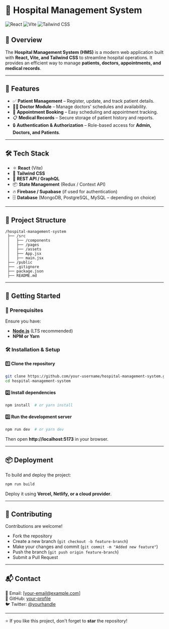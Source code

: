 # 🏥 Hospital Management System

![React](https://img.shields.io/badge/React-20232A?style=for-the-badge&logo=react&logoColor=61DAFB) ![Vite](https://img.shields.io/badge/Vite-646CFF?style=for-the-badge&logo=vite&logoColor=white) ![Tailwind CSS](https://img.shields.io/badge/Tailwind_CSS-38B2AC?style=for-the-badge&logo=tailwind-css&logoColor=white)

## 📖 Overview
The **Hospital Management System (HMS)** is a modern web application built with **React, Vite, and Tailwind CSS** to streamline hospital operations. It provides an efficient way to manage **patients, doctors, appointments, and medical records**.

---

## 🎯 Features
- ✅ **Patient Management** – Register, update, and track patient details.
- 👨‍⚕️ **Doctor Module** – Manage doctors' schedules and availability.
- 📅 **Appointment Booking** – Easy scheduling and appointment tracking.
- 📋 **Medical Records** – Secure storage of patient history and reports.
- 🔒 **Authentication & Authorization** – Role-based access for **Admin, Doctors, and Patients**.

---

## 🛠️ Tech Stack
- ⚛️ **React** (Vite)
- 🎨 **Tailwind CSS**
- 📡 **REST API / GraphQL**
- 📦 **State Management** (Redux / Context API)
- 🔥 **Firebase / Supabase** (if used for authentication)
- 🗄️ **Database** (MongoDB, PostgreSQL, MySQL – depending on choice)

---

## 📂 Project Structure
```
/hospital-management-system
 ├── /src
 │   ├── /components
 │   ├── /pages
 │   ├── /assets
 │   ├── App.jsx
 │   ├── main.jsx
 ├── /public
 ├── .gitignore
 ├── package.json
 ├── README.md
```

---

## 🚀 Getting Started

### 📌 Prerequisites
Ensure you have:
- **[Node.js](https://nodejs.org/)** (LTS recommended)
- **NPM or Yarn**

### 🛠️ Installation & Setup

#### 1️⃣ **Clone the repository**
```sh
git clone https://github.com/your-username/hospital-management-system.git
cd hospital-management-system
```

#### 2️⃣ **Install dependencies**
```sh
npm install  # or yarn install
```

#### 3️⃣ **Run the development server**
```sh
npm run dev  # or yarn dev
```
Then open **http://localhost:5173** in your browser.

---

## 📦 Deployment
To build and deploy the project:
```sh
npm run build
```
Deploy it using **Vercel, Netlify, or a cloud provider**.

---

## 🤝 Contributing
Contributions are welcome!  
- Fork the repository  
- Create a new branch (`git checkout -b feature-branch`)  
- Make your changes and commit (`git commit -m "Added new feature"`)  
- Push the branch (`git push origin feature-branch`)  
- Submit a Pull Request  

---

## 📬 Contact
📧 Email: [your-email@example.com]  
🔗 GitHub: [your-profile](https://github.com/your-username)  
🐦 Twitter: [@yourhandle](https://twitter.com/yourhandle)  

---

⭐ If you like this project, don't forget to **star** the repository!

